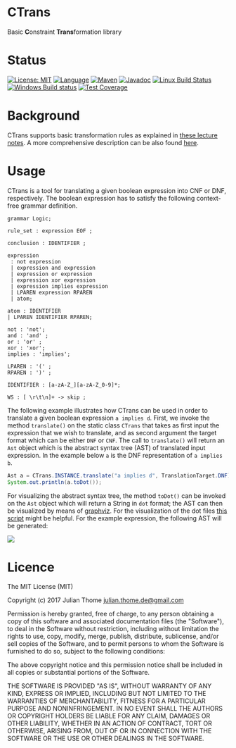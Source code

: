# CTrans
Basic **C**onstraint **Trans**formation library

# Status

[![License: MIT](https://img.shields.io/badge/License-MIT-yellow.svg)][licence]
[![Language](http://img.shields.io/badge/language-java-brightgreen.svg)][language]
[![Maven](https://maven-badges.herokuapp.com/maven-central/com.github.julianthome/ctrans/badge.svg)][maven]
[![Javadoc](https://javadoc-emblem.rhcloud.com/doc/com.github.julianthome/ctrans/badge.svg)][javadoc]
[![Linux Build Status](https://img.shields.io/travis/julianthome/ctrans/master.svg?label=Linux%20build)][travis]
[![Windows Build status](https://img.shields.io/appveyor/ci/julianthome/ctrans/master.svg?label=Windows%20build)][appveyor]
[![Test Coverage](https://codecov.io/gh/julianthome/ctrans/branch/master/graph/badge.svg)][coverage]

[licence]: https://opensource.org/licenses/mit
[language]: https://www.java.com
[maven]: https://maven-badges.herokuapp.com/maven-central/com.github.julianthome/ctrans
[javadoc]: http://www.javadoc.io/doc/com.github.julianthome/ctrans
[travis]: https://travis-ci.org/julianthome/ctrans
[appveyor]: https://ci.appveyor.com/project/julianthome/ctrans
[coverage]: https://codecov.io/gh/julianthome/ctrans


# Background
CTrans supports basic transformation rules as explained in [these
lecture notes](http://resources.mpi-inf.mpg.de/departments/rg1/teaching/autrea-ss10/script/lecture2.pdf). 
A more comprehensive description can be also found
[here](http://www.mpi-inf.mpg.de/~weidenb/publications/handbook99small.ps.gz).

# Usage

CTrans is a tool for translating a given boolean expression into CNF or DNF,
respectively. The boolean expression has to satisfy the following context-free
grammar definition.

```antlr
grammar Logic;

rule_set : expression EOF ;

conclusion : IDENTIFIER ;

expression
 : not expression
 | expression and expression
 | expression or expression
 | expression xor expression
 | expression implies expression
 | LPAREN expression RPAREN
 | atom;

atom : IDENTIFIER
| LPAREN IDENTIFIER RPAREN;

not : 'not';
and : 'and' ;
or : 'or' ;
xor : 'xor';
implies : 'implies';

LPAREN : '(' ;
RPAREN : ')' ;

IDENTIFIER : [a-zA-Z_][a-zA-Z_0-9]*;

WS : [ \r\t\n]+ -> skip ;
```

The following example illustrates how CTrans can be used in order to translate
a given boolean expression `a implies d`. First, we invoke the method
`translate()` on the static class `CTrans` that takes as first input the
expression that we wish to translate, and as second argument the target format
which can be either `DNF` or `CNF`.  The call to `translate()` will return an
`Ast` object which is the abstract syntax tree (AST) of translated input
expression. In the example below `a` is the DNF representation of `a implies b`.

```java
Ast a = CTrans.INSTANCE.translate("a implies d", TranslationTarget.DNF);
System.out.println(a.toDot());
```

For visualizing the abstract syntax tree, the method `toDot()` can be invoked
on the `Ast` object which will return a String in `dot` format; the AST can
then be visualized by means of [graphviz](http://www.graphviz.org).  For the
visualization of the dot files [this script](https://gist.github.com/julianthome/66a31203b9b25493fa2a43889f948212)
might be helpful. For the example expression, the following AST will be
generated:

![](https://www.dropbox.com/s/58jm1992nddv13i/dnf.png?dl=1)

# Licence

The MIT License (MIT)

Copyright (c) 2017 Julian Thome <julian.thome.de@gmail.com>

Permission is hereby granted, free of charge, to any person obtaining a copy of
this software and associated documentation files (the "Software"), to deal in
the Software without restriction, including without limitation the rights to
use, copy, modify, merge, publish, distribute, sublicense, and/or sell copies
of the Software, and to permit persons to whom the Software is furnished to do
so, subject to the following conditions:

The above copyright notice and this permission notice shall be included in all
copies or substantial portions of the Software.

THE SOFTWARE IS PROVIDED "AS IS", WITHOUT WARRANTY OF ANY KIND, EXPRESS OR
IMPLIED, INCLUDING BUT NOT LIMITED TO THE WARRANTIES OF MERCHANTABILITY,
FITNESS FOR A PARTICULAR PURPOSE AND NONINFRINGEMENT. IN NO EVENT SHALL THE
AUTHORS OR COPYRIGHT HOLDERS BE LIABLE FOR ANY CLAIM, DAMAGES OR OTHER
LIABILITY, WHETHER IN AN ACTION OF CONTRACT, TORT OR OTHERWISE, ARISING FROM,
OUT OF OR IN CONNECTION WITH THE SOFTWARE OR THE USE OR OTHER DEALINGS IN THE
SOFTWARE.

